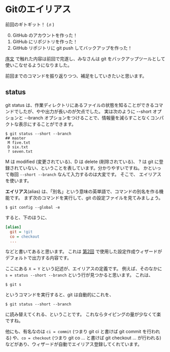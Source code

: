 # Gitのエイリアス

前回のギトギット！ (♬)

0. GitHub のアカウントを作った！
0. GitHub にリポジトリを作った！
0. GitHub リポジトリに git push してバックアップを作った！

[序文](README.md) で触れた内容は前回で完遂し、みなさんは git をバックアップツールとして使いこなせるようになりました。

前回までのコマンドを振り返りつつ、補足をしていきたいと思います。

## status

git status は、作業ディレクトリにあるファイルの状態を知ることができるコマンドでしたが、やや出力が長いのが欠点でした。
実は次のように --short オプションと --branch オプションをつけることで、情報量を減らすことなくコンパクトな表示にすることができます。

```
$ git status --short --branch
## master
 M five.txt
 D six.txt
 ? seven.txt
```

M は modified (変更されている)、D は delete (削除されている)、 ? は git に登録されていない、ということを表しています。分かりやすいですね。
かといって毎回 ``--short --branch`` なんて入力するのは大変です。
そこで、 エイリアスを使います。

**エイリアス**(alias) は、「別名」という意味の英単語で、コマンドの別名を作る機能です。
まず次のコマンドを実行して、git の設定ファイルを見てみましょう。

```
$ git config --global -e
```

すると、下のほうに、

```ini
[alias]
  git = !git
  co = checkout
  ...
```

などと書いてあると思います。
これは [第2回](chapter2.md) で使用した設定作成ウィザードがデフォルトで出力する内容です。

ここにある ``X = Y`` という記述が、エイリアスの定義です。
例えば、そのなかに ``s = status --short --branch`` という行が見つかると思います。
これは、

```
$ git s
```

というコマンドを実行すると、git は自動的にこれを、

```
$ git status --short --branch
```

に読み替えてくれる、ということです。
これならタイピングの量が少なくて楽ですね。

他にも、有名なのは ``ci = commit`` (つまり git ci と書けば git commit を行われる) や、``co = checkout`` (つまり git co ... と書けば git checkout ... が行われる) などがあり、ウィザードが自動でエイリアス登録してくれています。



